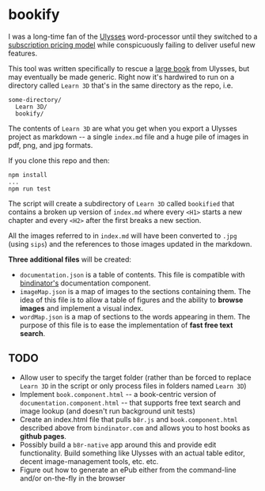 # bookify

I was a long-time fan of the [Ulysses](https://ulysses.app/) word-processor until they switched to a [subscription pricing model](https://www.youtube.com/watch?v=oHg5SJYRHA0) while conspicuously failing to deliver useful new 
features.

This tool was written specifically to rescue a [large book](https://loewald.com/c3dbook) from Ulysses, but may eventually be made generic. Right now it's hardwired to run on a directory called `Learn 3D` that's in the same directory as the repo, i.e.

```
some-directory/
  Learn 3D/
  bookify/
```

The contents of `Learn 3D` are what you get when you export a Ulysses project as markdown -- a single `index.md` file and a huge pile of images in pdf, png, and jpg formats.

If you clone this repo and then:

```
npm install
...
npm run test
```

The script will create a subdirectory of `Learn 3D` called `bookified` that
contains a broken up version of `index.md` where every `<H1>` starts a new chapter
and every `<H2>` after the first breaks a new section.

All the images referred to in `index.md` will have been converted to `.jpg` 
(using `sips`) and the references to those images updated in the markdown.

**Three additional files** will be created:

- `documentation.json` is a table of contents. This file is compatible with [bindinator's](https://bindinator.com) documentation component.
- `imageMap.json` is a map of images to the sections containing them. The idea of
  this file is to allow a table of figures and the ability to **browse images** and implement a visual index.
- `wordMap.json` is a map of sections to the words appearing in them. The purpose of this file is to ease the implementation of **fast free text search**.
  
## TODO

- Allow user to specify the target folder (rather than be forced to replace `Learn 3D` in the script or only process files in folders named `Learn 3D`)
- Implement `book.component.html` -- a book-centric version of `documentation.component.html` -- that supports free text search and image lookup (and doesn't run background unit tests)
- Create an index.html file that pulls `b8r.js` and `book.component.html` described above from `bindinator.com` and allows you to host books as **github pages**.
- Possibly build a `b8r-native` app around this and provide edit functionality. Build something like Ulysses with an actual table editor, decent image-management tools, etc. etc.
- Figure out how to generate an ePub either from the command-line and/or on-the-fly in the browser
